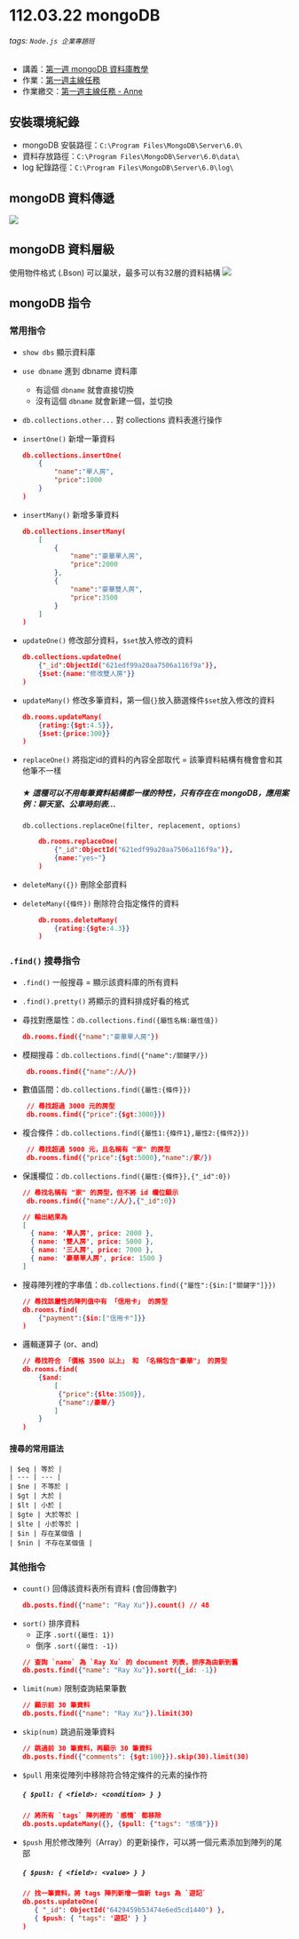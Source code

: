 # 112.03.22 mongoDB
###### tags: `Node.js 企業專題班`
* 講義：[第一週 mongoDB 資料庫教學](https://hackmd.io/S2GgzEBmQ5Gm2ziKnWpRog?view)
* 作業：[第一週主線任務](https://hackmd.io/@hexschool/HJOX15NZ9)
* 作業繳交：[第一週主線任務 - Anne](https://hackmd.io/@showanne/r1d__JI-h)

## 安裝環境紀錄
* mongoDB 安裝路徑：`C:\Program Files\MongoDB\Server\6.0\`
* 資料存放路徑：`C:\Program Files\MongoDB\Server\6.0\data\`
* log 紀錄路徑：`C:\Program Files\MongoDB\Server\6.0\log\`

## mongoDB 資料傳遞
![](https://i.imgur.com/vfjg7yT.png)


## mongoDB 資料層級
使用物件格式 (.Bson)
可以巢狀，最多可以有32層的資料結構
![](https://i.imgur.com/Yzwf5YM.png)

## mongoDB 指令

### 常用指令
* `show dbs` 顯示資料庫

* `use dbname` 進到 dbname 資料庫 
    * 有這個 `dbname` 就會直接切換
    * 沒有這個 `dbname` 就會新建一個，並切換

* `db.collections.other...` 對 collections 資料表進行操作

* `insertOne()` 新增一筆資料
    ```json
    db.collections.insertOne(
        {
            "name":"單人房",
            "price":1000
        }
    )
    ```

* `insertMany()` 新增多筆資料
    ```json
    db.collections.insertMany(
        [
            {
                "name":"豪華單人房",
                "price":2000
            },
            {
                "name":"豪華雙人房",
                "price":3500
            }   
        ]
    )
    ```

* `updateOne()` 修改部分資料，`$set`放入修改的資料
    ```json
    db.collections.updateOne(
        {"_id":ObjectId("621edf99a20aa7506a116f9a")},
        {$set:{name:"修改雙人房"}}
    )
    ```

* `updateMany()` 修改多筆資料，第一個`{}`放入篩選條件`$set`放入修改的資料
    ```json
    db.rooms.updateMany(
        {rating:{$gt:4.5}},
        {$set:{price:300}}
    )
    ```

* `replaceOne()` 將指定id的資料的內容全部取代 = 該筆資料結構有機會會和其他筆不一樣
    ##### ★ 這種可以不用每筆資料結構都一樣的特性，只有存在在 mongoDB，應用案例：聊天室、公車時刻表...
    `db.collections.replaceOne(filter, replacement, options)`
    ```json
        db.rooms.replaceOne(
            {"_id":ObjectId("621edf99a20aa7506a116f9a")},
            {name:"yes~"}
        )
    ```

* `deleteMany({})` 刪除全部資料
* `deleteMany({條件})` 刪除符合指定條件的資料
    ```json
        db.rooms.deleteMany(
            {rating:{$gte:4.3}}
        )
    ```

### `.find()` 搜尋指令
* `.find()` 一般搜尋 = 顯示該資料庫的所有資料
* `.find().pretty()` 將顯示的資料排成好看的格式

* 尋找對應屬性：`db.collections.find({屬性名稱:屬性值})`
    ```json
    db.rooms.find({"name":"豪華單人房"})
    ```
* 模糊搜尋：`db.collections.find({"name":/關鍵字/})`
   ```json
    db.rooms.find({"name":/人/})
    ```
* 數值區間：`db.collections.find({屬性:{條件}})`
   ```json
    // 尋找超過 3000 元的房型
    db.rooms.find({"price":{$gt:3000}})
    ```
* 複合條件：`db.collections.find({屬性1:{條件1},屬性2:{條件2}})`
   ```json
    // 尋找超過 5000 元，且名稱有 "家" 的房型
    db.rooms.find({"price":{$gt:5000},"name":/家/})
    ```
* 保護欄位：`db.collections.find({屬性:{條件}},{"_id":0})`
    ```json
    // 尋找名稱有 "家" 的房型，但不將 id 欄位顯示
     db.rooms.find({"name":/人/},{"_id":0})

    // 輸出結果為
    [
      { name: '單人房', price: 2000 },
      { name: '雙人房', price: 5000 },
      { name: '三人房', price: 7000 },
      { name: '豪華單人房', price: 1500 }
    ]
    ```
* 搜尋陣列裡的字串值：`db.collections.find({"屬性":{$in:["關鍵字"]}})`
    ```json
    // 尋找該屬性的陣列值中有 「信用卡」 的房型
    db.rooms.find(
        {"payment":{$in:["信用卡"]}}
    )

    ```
* 邏輯運算子 (or、and)
    ```json
    // 尋找符合 「價格 3500 以上」 和 「名稱包含"豪華"」 的房型
    db.rooms.find(
        {$and:
            [
             {"price":{$lte:3500}},
             {"name":/豪華/}
            ]
        }
    )

    ```

#### 搜尋的常用語法
    | $eq | 等於 |
    | --- | --- |
    | $ne | 不等於 |
    | $gt | 大於 |
    | $lt | 小於 |
    | $gte | 大於等於 |
    | $lte | 小於等於 |
    | $in | 存在某個值 |
    | $nin | 不存在某個值 |
    
### 其他指令

* `count()` 回傳該資料表所有資料 (會回傳數字)
    ```json
    db.posts.find({"name": "Ray Xu"}).count() // 48
    ```
* `sort()` 排序資料
    * 正序 `.sort({屬性: 1})`
    * 倒序 `.sort({屬性: -1})`
    ```json
    // 查詢 `name` 為 `Ray Xu` 的 document 列表，排序為由新到舊
    db.posts.find({"name": "Ray Xu"}).sort({_id: -1})
    ```
* `limit(num)` 限制查詢結果筆數
    ```json
    // 顯示前 30 筆資料
    db.posts.find({"name": "Ray Xu"}).limit(30)
    ```
* `skip(num)` 跳過前幾筆資料
    ```json
    // 跳過前 30 筆資料，再顯示 30 筆資料
    db.posts.find({"comments": {$gt:100}}).skip(30).limit(30)
    ```
* `$pull` 用來從陣列中移除符合特定條件的元素的操作符
    ##### `{ $pull: { <field>: <condition> } }`
    ```json
    // 將所有 `tags` 陣列裡的 `感情` 都移除
    db.posts.updateMany({}, {$pull: {"tags": "感情"}})
    ```
* `$push` 用於修改陣列（Array）的更新操作，可以將一個元素添加到陣列的尾部
    ##### `{ $push: { <field>: <value> } }`
    ```json
    // 找一筆資料，將 tags 陣列新增一個新 tags 為 `遊記`
    db.posts.updateOne(
       { "_id": ObjectId("6429459b53474e6ed5cd1440") },
       { $push: { "tags": '遊記' } }
    )
    ```